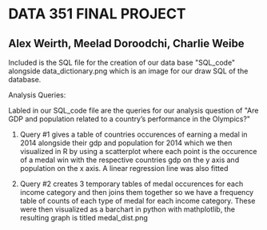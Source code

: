 # DATA 351 FINAL PROJECT
## Alex Weirth, Meelad Doroodchi, Charlie Weibe

Included is the SQL file for the creation of our data base "SQL_code" alongside data_dictionary.png which is an image for our draw SQL of the database.

Analysis Queries:

Labled in our SQL_code file are the queries for our analysis question of "Are GDP and population related to a country’s performance in the Olympics?"

1. Query #1 gives a table of countries occurences of earning a medal in 2014 alongside their gdp and population for 2014 which we then visualized in R by using a scatterplot where each point is the occurence of a medal win with the respective countries gdp on the y axis and population on the x axis. A linear regression line was also fitted

2. Query #2 creates 3 temporary tables of medal occurences for each income category and then joins them together so we have a frequency table of counts of each type of medal for each income category. These were then visualized as a barchart in python with mathplotlib, the resulting graph is titled medal_dist.png
